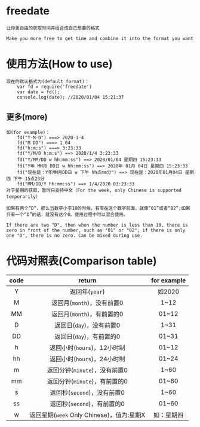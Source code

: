 # freedate
    让你更自由的获取时间并组合成自己想要的格式

    Make you more free to get time and combine it into the format you want

# 使用方法(How to use)
    现在的默认格式为(default format)：
        var fd = require('freedate')
        var date = fd();
        console.log(date); //2020/01/04 15:21:37

## 更多(more)
    如(for example)：
        fd("Y-M-D") ===> 2020-1-4
        fd("M DD") ===> 1 04
        fd("h:m:s") ===> 3:23:33
        fd("Y/M/D h:m:s") ==> 2020/1/4 3:23:33
        fd("Y/MM/DD w hh:mm:ss") ==> 2020/01/04 星期四 15:23:33
        fd("Y年 MM月 DD日 w hh:mm:ss") ==> 2020年 01月 04日 星期四 15:23:33
        fd("现在是：Y年MM月DD日 w 下午 hh点mm分") ==> 现在是：2020年01月04日 星期四 下午 15点23分  
        fd("MM/DD/Y hh:mm:ss") ==> 1/4/2020 03:23:33
    对于星期的获取，暂时只支持中文（For the week, only Chinese is supported temporarily）

    如果有两个“D”，那么当数字小于10的时候，有零在这个数字前面，就像“01”或者“02”;如果只有一个“D”的话，就没有这个0。使用过程中可以混合使用。

    If there are two "D", then when the number is less than 10, there is zero in front of the number, such as "01" or "02"; if there is only one "D", there is no zero. Can be mixed during use.


# 代码对照表(Comparison table)
| code | return | for example |
|:-:|:-:|:-:|
|  Y  |  返回年(`year`) | 如2020
|  M  |  返回月(`month`)，没有前置0 | 1~12
|  MM |  返回月(`month`)，有前置的0 | 01~12
|  D  |  返回日(`day`)，没有前置0 | 1~31
|  DD |  返回日(`day`)，有前置的0 | 01~31
|  h  |  返回小时(`hours`)，12小时制 | 	01~12
|  hh |  返回小时(`hours`)，24小时制 | 	01~24
|  m  |  返回分钟(`minute`)，没有前置0 | 1~60
|  mm |  返回分钟(`minute`)，有前置的0 | 01~60
|  s  |  返回秒(`second`)，没有前置0 | 	1~60
|  ss |  返回秒(`second`)，有前置的0 | 	01~60
|  w  |  返回星期(`week` Only Chinese)，值为:星期X | 如：星期四